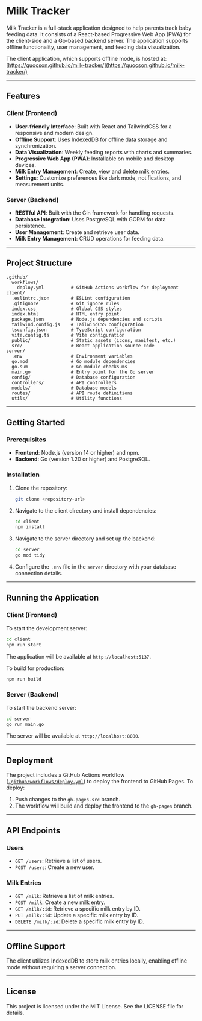 # Milk Tracker

Milk Tracker is a full-stack application designed to help parents track baby feeding data. It consists of a React-based Progressive Web App (PWA) for the client-side and a Go-based backend server. The application supports offline functionality, user management, and feeding data visualization.

The client application, which supports offline mode, is hosted at: [https://quocson.github.io/milk-tracker/](https://quocson.github.io/milk-tracker/)

---

## Features

### Client (Frontend)
- **User-friendly Interface**: Built with React and TailwindCSS for a responsive and modern design.
- **Offline Support**: Uses IndexedDB for offline data storage and synchronization.
- **Data Visualization**: Weekly feeding reports with charts and summaries.
- **Progressive Web App (PWA)**: Installable on mobile and desktop devices.
- **Milk Entry Management**: Create, view and delete milk entries.
- **Settings**: Customize preferences like dark mode, notifications, and measurement units.

### Server (Backend)
- **RESTful API**: Built with the Gin framework for handling requests.
- **Database Integration**: Uses PostgreSQL with GORM for data persistence.
- **User Management**: Create and retrieve user data.
- **Milk Entry Management**: CRUD operations for feeding data.

---

## Project Structure

```
.github/
  workflows/
    deploy.yml          # GitHub Actions workflow for deployment
client/
  .eslintrc.json        # ESLint configuration
  .gitignore            # Git ignore rules
  index.css             # Global CSS styles
  index.html            # HTML entry point
  package.json          # Node.js dependencies and scripts
  tailwind.config.js    # TailwindCSS configuration
  tsconfig.json         # TypeScript configuration
  vite.config.ts        # Vite configuration
  public/               # Static assets (icons, manifest, etc.)
  src/                  # React application source code
server/
  .env                  # Environment variables
  go.mod                # Go module dependencies
  go.sum                # Go module checksums
  main.go               # Entry point for the Go server
  config/               # Database configuration
  controllers/          # API controllers
  models/               # Database models
  routes/               # API route definitions
  utils/                # Utility functions
```

---

## Getting Started

### Prerequisites

- **Frontend**: Node.js (version 14 or higher) and npm.
- **Backend**: Go (version 1.20 or higher) and PostgreSQL.

### Installation

1. Clone the repository:

   ```bash
   git clone <repository-url>
   ```

2. Navigate to the client directory and install dependencies:

   ```bash
   cd client
   npm install
   ```

3. Navigate to the server directory and set up the backend:

   ```bash
   cd server
   go mod tidy
   ```

4. Configure the `.env` file in the `server` directory with your database connection details.

---

## Running the Application

### Client (Frontend)

To start the development server:

```bash
cd client
npm run start
```

The application will be available at `http://localhost:5137`.

To build for production:

```bash
npm run build
```

### Server (Backend)

To start the backend server:

```bash
cd server
go run main.go
```

The server will be available at `http://localhost:8080`.

---

## Deployment

The project includes a GitHub Actions workflow ([`.github/workflows/deploy.yml`](.github/workflows/deploy.yml)) to deploy the frontend to GitHub Pages. To deploy:

1. Push changes to the `gh-pages-src` branch.
2. The workflow will build and deploy the frontend to the `gh-pages` branch.

---

## API Endpoints

### Users

- `GET /users`: Retrieve a list of users.
- `POST /users`: Create a new user.

### Milk Entries

- `GET /milk`: Retrieve a list of milk entries.
- `POST /milk`: Create a new milk entry.
- `GET /milk/:id`: Retrieve a specific milk entry by ID.
- `PUT /milk/:id`: Update a specific milk entry by ID.
- `DELETE /milk/:id`: Delete a specific milk entry by ID.

---

## Offline Support

The client utilizes IndexedDB to store milk entries locally, enabling offline mode without requiring a server connection.

---

## License

This project is licensed under the MIT License. See the LICENSE file for details.
